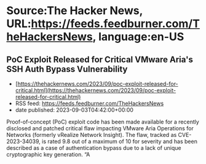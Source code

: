 # Source:The Hacker News, URL:https://feeds.feedburner.com/TheHackersNews, language:en-US

## PoC Exploit Released for Critical VMware Aria's SSH Auth Bypass Vulnerability
 - [https://thehackernews.com/2023/09/poc-exploit-released-for-critical.html](https://thehackernews.com/2023/09/poc-exploit-released-for-critical.html)
 - RSS feed: https://feeds.feedburner.com/TheHackersNews
 - date published: 2023-09-03T04:42:00+00:00

Proof-of-concept (PoC) exploit code has been made available for a recently disclosed and patched critical flaw impacting VMware Aria Operations for Networks (formerly vRealize Network Insight).
The flaw, tracked as CVE-2023-34039, is rated 9.8 out of a maximum of 10 for severity and has been described as a case of authentication bypass due to a lack of unique cryptographic key generation.
“A

